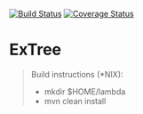 [![Build Status](https://travis-ci.org/streamx-co/ExTree.svg?branch=master)](https://travis-ci.org/streamx-co/ExTree) [![Coverage Status](https://coveralls.io/repos/github/streamx-co/ExTree/badge.svg?branch=master)](https://coveralls.io/github/streamx-co/ExTree?branch=master)

# ExTree

> Build instructions (*NIX): 
>  - mkdir $HOME/lambda
>  - mvn clean install
